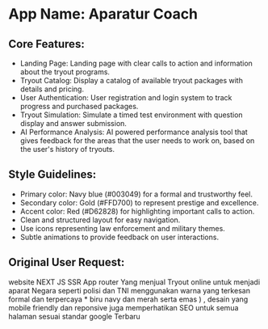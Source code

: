 # **App Name**: Aparatur Coach

## Core Features:

- Landing Page: Landing page with clear calls to action and information about the tryout programs.
- Tryout Catalog: Display a catalog of available tryout packages with details and pricing.
- User Authentication: User registration and login system to track progress and purchased packages.
- Tryout Simulation: Simulate a timed test environment with question display and answer submission.
- AI Performance Analysis: AI powered performance analysis tool that gives feedback for the areas that the user needs to work on, based on the user's history of tryouts.

## Style Guidelines:

- Primary color: Navy blue (#003049) for a formal and trustworthy feel.
- Secondary color: Gold (#FFD700) to represent prestige and excellence.
- Accent color: Red (#D62828) for highlighting important calls to action.
- Clean and structured layout for easy navigation.
- Use icons representing law enforcement and military themes.
- Subtle animations to provide feedback on user interactions.

## Original User Request:
website NEXT JS SSR App router Yang menjual Tryout online untuk menjadi aparat Negara seperti polisi dan TNI
menggunakan warna yang terkesan formal dan terpercaya * biru navy dan merah serta emas ) , desain yang mobile friendly dan reponsive
juga memperhatikan SEO untuk semua halaman sesuai standar google Terbaru
  